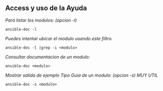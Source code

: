 Access y uso de la Ayuda
------------------------

*Para listar los modulos: (opcion -l)*

    ansible-doc -l

*Puedes intentar ubicar el modulo usando este filtro.*

    ansible-doc -l |grep -i <modulo>

    
*Consultar documentacion de un modulo:*

    ansible-doc <modulo>
    
*Mostrar salida de ejemplo Tipo Guia de un modulo: (opcion -s)	MUY UTIL*

    ansible-doc -s <modulo>

